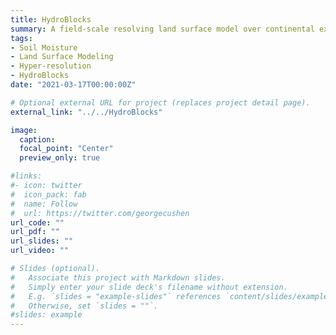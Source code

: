 ```yaml
---
title: HydroBlocks
summary: A field-scale resolving land surface model over continental extents
tags:
- Soil Moisture
- Land Surface Modeling
- Hyper-resolution
- HydroBlocks
date: "2021-03-17T00:00:00Z"

# Optional external URL for project (replaces project detail page).
external_link: "../../HydroBlocks"

image:
  caption: 
  focal_point: "Center"
  preview_only: true

#links:
#- icon: twitter
#  icon_pack: fab
#  name: Follow
#  url: https://twitter.com/georgecushen
url_code: ""
url_pdf: ""
url_slides: ""
url_video: ""

# Slides (optional).
#   Associate this project with Markdown slides.
#   Simply enter your slide deck's filename without extension.
#   E.g. `slides = "example-slides"` references `content/slides/example-slides.md`.
#   Otherwise, set `slides = ""`.
#slides: example
---
```

